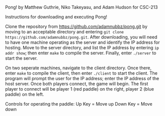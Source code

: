 Pong! by Matthew Guthrie, Niko Takeyasu, and Adam Hudson for CSC-213

Instructions for downloading and executing Pong!

Clone the repository from https://github.com/adamnubbz/pong.git by moving
to an acceptable directory and entering `git clone
https://github.com/adamnubbz/pong.git`. After downloading, you will need to
have one machine operating as the server and identify the IP address for
hosting. Move to the server directory, and list the IP address by entering
`ip addr show`; then enter `make` to compile the server. Finally, enter
`./server` to start the server.

On two seperate machines, navigate to the client directory. Once there,
enter `make` to compile the client, then enter `./client` to start the
client. The program will prompt the user for the IP address; enter the IP
address of the host server. Once both players connect, the game will
begin. The first player to connect will be player 1 (red paddle) on the
right, player 2 (blue paddle) on the left.

Controls for operating the paddle:
Up Key = Move up
Down Key = Move down

